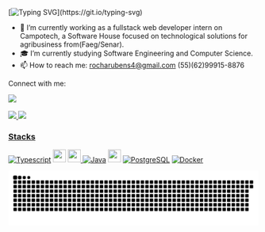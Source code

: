 

[![Typing SVG](https://readme-typing-svg.demolab.com?font=Fira+Code&size=16&pause=1000&color=3178C6&random=false&width=435&lines=Hi%2C+my+name+is+Rubens.+Welcome+to+my+GitHub!)](https://git.io/typing-svg)

<!-- 
**RubensCarvalhoRocha/RubensCarvalhoRocha** is a ✨ _special_ ✨ repository because its `README.md` (this file) appears on your GitHub profile.

Here are some ideas to get you started:

- 🔭 I’m currently working on Campotech, a Software House focused on technological solutions for agribusiness.
- 🌱 I’m currently learning Angular and Java.
- 👯 I’m looking to collaborate on ...
- 🤔 I’m looking for help with ...
- 💬 Ask me about ...
- 📫 How to reach me: rocharubens4@gmail.com
- 😄 Pronouns: ...
- ⚡ Fun fact: ...
-->

- 🌱 I’m currently working as a fullstack web developer intern on Campotech, a Software House focused on technological solutions for agribusiness from(Faeg/Senar).
- :mortar_board: I’m currently studying Software Engineering and Computer Science.
- 📫 How to reach me: rocharubens4@gmail.com (55)(62)99915-8876



<a>  Connect with me:  </a>
  
<a href="https://www.linkedin.com/in/rubens-rocha-a219a5211/" target="_blank"><img src="https://img.shields.io/badge/-LinkedIn-%230077B5?style=for-the-badge&logo=linkedin&logoColor=white" target="_blank"></a> 


<div>
  <a href="https://github.com/RubensCarvalhoRocha">
  <img height="180em" whidth= 50% src="https://github-readme-stats.vercel.app/api?username=RubensCarvalhoRocha&show_icons=true&theme=dark&include_all_commits=true&count_private=true"/>
  <img height="180em" whidth= 50% src="https://github-readme-stats.vercel.app/api/top-langs/?username=RubensCarvalhoRocha&layout=compact&langs_count=7&theme=dark"/>
</div>


### Stacks

<p>
<a href="https://www.typescriptlang.org/docs/" target="_blank" rel="noreferrer"><img src="https://cdn.jsdelivr.net/gh/devicons/devicon/icons/typescript/typescript-original.svg" width="26" height="26" alt="Typescript"/></a>
<a href="https://angular.io/" target="_blank" rel="noreferrer"><img src="https://cdn.jsdelivr.net/gh/devicons/devicon@latest/icons/angular/angular-original.svg" width="26" height="26"/></a>
<a href="https://tailwindcss.com/" target="_blank" rel="noreferrer"><img src="https://cdn.jsdelivr.net/gh/devicons/devicon@latest/icons/tailwindcss/tailwindcss-original.svg" width="26" height="26"/> 
<a href="https://docs.oracle.com/en/java/" target="_blank" rel="noreferrer"><img src="https://cdn.jsdelivr.net/gh/devicons/devicon/icons/java/java-original.svg" width="26" height="26" alt="Java"/></a>
<a href="https://spring.io/projects/spring-boot" target="_blank" rel="noreferrer"><img src="https://cdn.jsdelivr.net/gh/devicons/devicon@latest/icons/spring/spring-original-wordmark.svg" width="26" height="26"/></a>
<a href="https://www.postgresql.org/docs/current/" target="_blank" rel="noreferrer"><img src="https://cdn.jsdelivr.net/gh/devicons/devicon/icons/postgresql/postgresql-original.svg" width="26" height="26" alt="PostgreSQL"/></a> 
<a href="https://docs.docker.com/" target="_blank" rel="noreferrer"><img src="https://cdn.jsdelivr.net/gh/devicons/devicon/icons/docker/docker-plain.svg" width="26" height="26" alt="Docker"/></a>
</p>
  

<picture>
  <source media="(prefers-color-scheme: dark)" srcset="https://raw.githubusercontent.com/RubensCarvalhoRocha/RubensCarvalhoRocha/output/github-contribution-grid-snake-dark.svg">
  <source media="(prefers-color-scheme: light)" srcset="https://raw.githubusercontent.com/RubensCarvalhoRocha/RubensCarvalhoRocha/output/github-contribution-grid-snake.svg">
  <img alt="github contribution grid snake animation" src="https://raw.githubusercontent.com/RubensCarvalhoRocha/RubensCarvalhoRocha/output/github-contribution-grid-snake.svg">
</picture>


  

